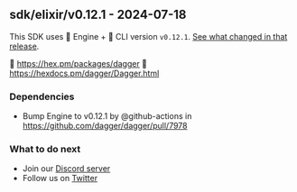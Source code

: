 ## sdk/elixir/v0.12.1 - 2024-07-18

This SDK uses 🚙 Engine + 🚗 CLI version `v0.12.1`. [See what changed in that release](https://github.com/dagger/dagger/releases/tag/v0.12.1).

🧪 https://hex.pm/packages/dagger
📖 https://hexdocs.pm/dagger/Dagger.html


### Dependencies
- Bump Engine to v0.12.1 by @github-actions in https://github.com/dagger/dagger/pull/7978

### What to do next
- Join our [Discord server](https://discord.gg/dagger-io)
- Follow us on [Twitter](https://twitter.com/dagger_io)
